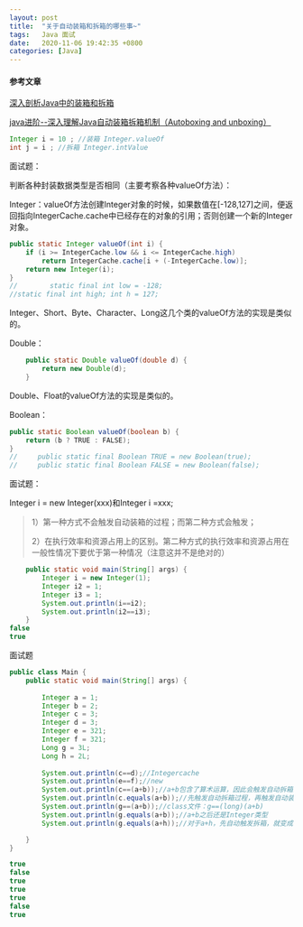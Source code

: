 ```yaml
---
layout: post
title:  "关于自动装箱和拆箱的哪些事~"
tags:   Java 面试
date:   2020-11-06 19:42:35 +0800
categories: [Java]
---
```


#### 参考文章

[深入剖析Java中的装箱和拆箱](https://www.cnblogs.com/dolphin0520/p/3780005.html)

[java进阶--深入理解Java自动装箱拆箱机制（Autoboxing and unboxing）](https://blog.csdn.net/u013309870/article/details/70229983)

```java
Integer i = 10 ; //装箱 Integer.valueOf
int j = i ; //拆箱 Integer.intValue
```

面试题：

判断各种封装数据类型是否相同（主要考察各种valueOf方法）：

Integer：valueOf方法创建Integer对象的时候，如果数值在[-128,127]之间，便返回指向IntegerCache.cache中已经存在的对象的引用；否则创建一个新的Integer对象。

```java
public static Integer valueOf(int i) {
    if (i >= IntegerCache.low && i <= IntegerCache.high)
        return IntegerCache.cache[i + (-IntegerCache.low)];
    return new Integer(i);
}
//        static final int low = -128;
//static final int high; int h = 127;
```

Integer、Short、Byte、Character、Long这几个类的valueOf方法的实现是类似的。

Double：

```java
    public static Double valueOf(double d) {
        return new Double(d);
    }
```

Double、Float的valueOf方法的实现是类似的。

Boolean：

```java
public static Boolean valueOf(boolean b) {
    return (b ? TRUE : FALSE);
}
//     public static final Boolean TRUE = new Boolean(true);
//     public static final Boolean FALSE = new Boolean(false);
```



面试题：

Integer i = new Integer(xxx)和Integer i =xxx;

> 1）第一种方式不会触发自动装箱的过程；而第二种方式会触发；
>
> 2）在执行效率和资源占用上的区别。第二种方式的执行效率和资源占用在一般性情况下要优于第一种情况（注意这并不是绝对的）

```java
    public static void main(String[] args) {
        Integer i = new Integer(1);
        Integer i2 = 1;
        Integer i3 = 1;
        System.out.println(i==i2);
        System.out.println(i2==i3);
    }
false
true
```



面试题

```java
public class Main {
    public static void main(String[] args) {
         
        Integer a = 1;
        Integer b = 2;
        Integer c = 3;
        Integer d = 3;
        Integer e = 321;
        Integer f = 321;
        Long g = 3L;
        Long h = 2L;
         
        System.out.println(c==d);//Integercache
        System.out.println(e==f);//new
        System.out.println(c==(a+b));//a+b包含了算术运算，因此会触发自动拆箱过程（会调用intValue方法），因此它们比较的是数值是否相等
        System.out.println(c.equals(a+b));//先触发自动拆箱过程，再触发自动装箱过程，也就是说a+b，会先各自调用intValue方法，得到了加法运算后的数值之后，便调用Integer.valueOf方法，再进行equals比较。
        System.out.println(g==(a+b));//class文件：g==(long)(a+b)
        System.out.println(g.equals(a+b));//a+b之后还是Integer类型
        System.out.println(g.equals(a+h));//对于a+h，先自动触发拆箱，就变成了int类型和long类型相加，这个会触发类型晋升，结果是long类型的，然后会触发装箱过程，就变成Long了。因此比较结果是true。

    }
}

true
false
true
true
true
false
true
```

